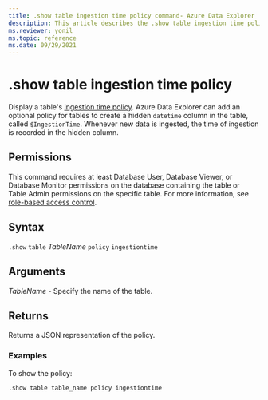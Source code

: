```yaml
---
title: .show table ingestion time policy command- Azure Data Explorer
description: This article describes the .show table ingestion time policy command in Azure Data Explorer.
ms.reviewer: yonil
ms.topic: reference
ms.date: 09/29/2021
---
```

# .show table ingestion time policy

Display a table's [ingestion time policy](ingestiontimepolicy.md). Azure Data Explorer can add an optional policy for tables to create a hidden `datetime` column in the table, called `$IngestionTime`. Whenever new data is ingested, the time of ingestion is recorded in the hidden column.

## Permissions

This command requires at least Database User, Database Viewer, or Database Monitor permissions on the database containing the table or Table Admin permissions on the specific table. For more information, see [role-based access control](access-control/role-based-access-control.md).

## Syntax

`.show` `table` *TableName* `policy` `ingestiontime` 

## Arguments

*TableName* - Specify the name of the table.

## Returns

Returns a JSON representation of the policy.

### Examples

To show the policy:

```kusto
.show table table_name policy ingestiontime 
```
